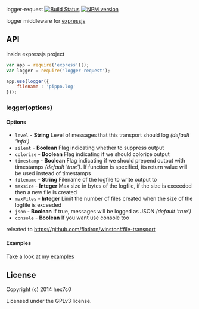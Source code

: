 logger-request [![Build Status](https://travis-ci.org/hex7c0/logger-request.svg?branch=master)](https://travis-ci.org/hex7c0/logger-request) [![NPM version](https://badge.fury.io/js/logger-request.svg)](http://badge.fury.io/js/logger-request)

logger middleware for [expressjs](http://expressjs.com/)

## API

inside expressjs project
```js
var app = require('express')();
var logger = require('logger-request');

app.use(logger({
    filename : 'pippo.log'
}));
```

### logger(options)

#### Options

 - `level` - **String** Level of messages that this transport should log *(default 'info')*
 - `silent` - **Boolean** Flag indicating whether to suppress output
 - `colorize` - **Boolean** Flag indicating if we should colorize output
 - `timestamp` - **Boolean** Flag indicating if we should prepend output with timestamps *(default 'true')*. If function is specified, its return value will be used instead of timestamps
 - `filename` - **String** Filename of the logfile to write output to
 - `maxsize` - **Integer** Max size in bytes of the logfile, if the size is exceeded then a new file is created
 - `maxFiles` - **Integer** Limit the number of files created when the size of the logfile is exceeded
 - `json` - **Boolean** If true, messages will be logged as JSON *(default 'true')*
 - `console` - **Boolean** If you want use console too

releated to https://github.com/flatiron/winston#file-transport

#### Examples

Take a look at my [examples](https://github.com/hex7c0/logger-request/tree/master/examples)

## License
Copyright (c) 2014 hex7c0

Licensed under the GPLv3 license.

